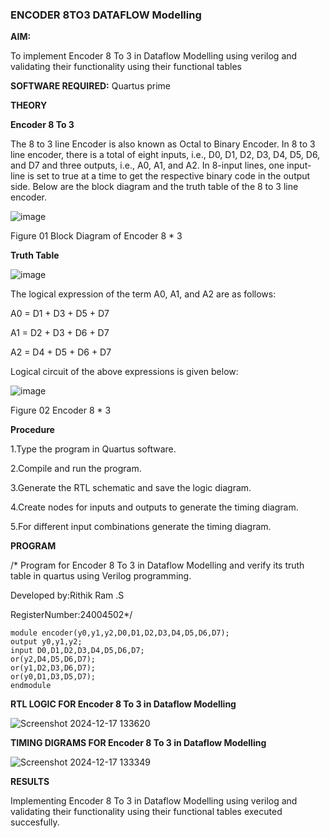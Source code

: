 ### ENCODER 8TO3 DATAFLOW Modelling

**AIM:**

To implement  Encoder 8 To 3 in Dataflow Modelling using verilog and validating their functionality using their functional tables

**SOFTWARE REQUIRED:** Quartus prime

**THEORY**

**Encoder 8 To 3**

The 8 to 3 line Encoder is also known as Octal to Binary Encoder. In 8 to 3 line encoder, there is a total of eight inputs, i.e., D0, D1, D2, D3, D4, D5, D6, and D7 and three outputs, i.e., A0, A1, and A2. In 8-input lines, one input-line is set to true at a time to get the respective binary code in the output side. Below are the block diagram and the truth table of the 8 to 3 line encoder.

![image](https://github.com/naavaneetha/ENCODER8TO3DATAFLOW/assets/154305477/0bc242c1-eb9e-4c47-afe5-30428470efc3)

Figure 01  Block Diagram of Encoder 8 * 3

**Truth Table**

![image](https://github.com/naavaneetha/ENCODER8TO3DATAFLOW/assets/154305477/35496b14-ae6e-4cd1-9abd-d6736b576575)

The logical expression of the term A0, A1, and A2 are as follows:

A0 = D1 + D3 + D5 + D7

A1 = D2 + D3 + D6 + D7

A2 = D4 + D5 + D6 + D7

Logical circuit of the above expressions is given below:

![image](https://github.com/naavaneetha/ENCODER8TO3DATAFLOW/assets/154305477/95acaee6-c873-4c75-89eb-ef09fb158053)

Figure 02  Encoder 8 * 3

**Procedure**

1.Type the program in Quartus software.

2.Compile and run the program.

3.Generate the RTL schematic and save the logic diagram.

4.Create nodes for inputs and outputs to generate the timing diagram.

5.For different input combinations generate the timing diagram.


**PROGRAM**

/* Program for Encoder 8 To 3 in Dataflow Modelling and verify its truth table in quartus using Verilog programming. 

Developed by:Rithik Ram .S 

RegisterNumber:24004502*/
```
module encoder(y0,y1,y2,D0,D1,D2,D3,D4,D5,D6,D7);
output y0,y1,y2;
input D0,D1,D2,D3,D4,D5,D6,D7;
or(y2,D4,D5,D6,D7);
or(y1,D2,D3,D6,D7);
or(y0,D1,D3,D5,D7);
endmodule
```

**RTL LOGIC FOR Encoder 8 To 3 in Dataflow Modelling**

![Screenshot 2024-12-17 133620](https://github.com/user-attachments/assets/0609854a-ed08-42d7-a035-7b31b3e6a02c)


**TIMING DIGRAMS FOR Encoder 8 To 3 in Dataflow Modelling**

![Screenshot 2024-12-17 133349](https://github.com/user-attachments/assets/e4b2ef1b-27ba-493b-b60b-2ebb3109548f)



**RESULTS**

Implementing Encoder 8 To 3 in Dataflow Modelling using verilog and validating their functionality using their functional tables executed succesfully.




